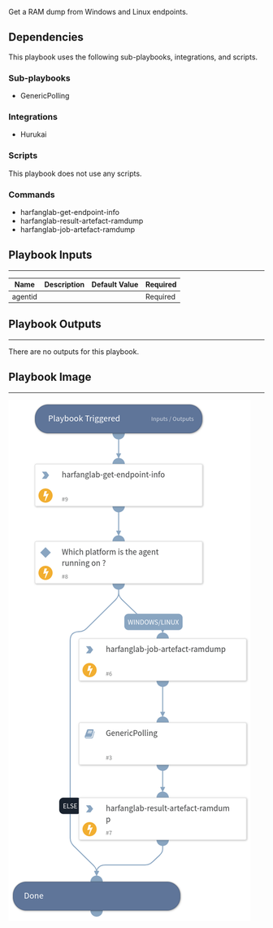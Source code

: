 Get a RAM dump from Windows and Linux endpoints.

## Dependencies
This playbook uses the following sub-playbooks, integrations, and scripts.

### Sub-playbooks
* GenericPolling

### Integrations
* Hurukai

### Scripts
This playbook does not use any scripts.

### Commands
* harfanglab-get-endpoint-info
* harfanglab-result-artefact-ramdump
* harfanglab-job-artefact-ramdump

## Playbook Inputs
---

| **Name** | **Description** | **Default Value** | **Required** |
| --- | --- | --- | --- |
| agentid |  |  | Required |

## Playbook Outputs
---
There are no outputs for this playbook.

## Playbook Image
---
![Hurukai - Get Artefact RAM Dump](Hurukai_-_Get_Artefact_RAM_Dump.png)
